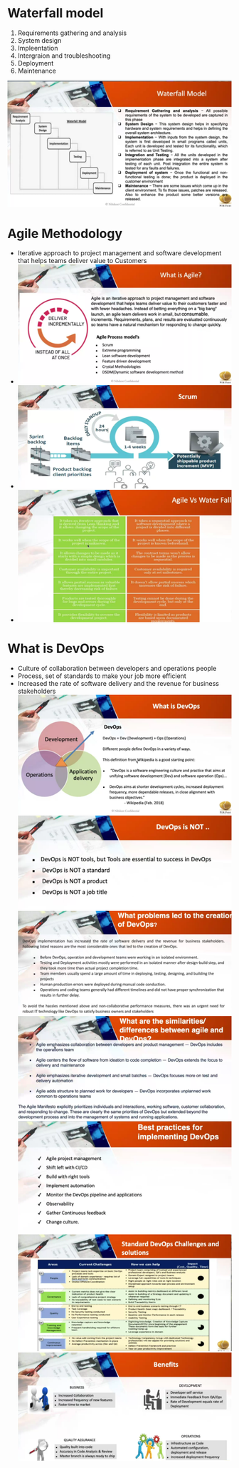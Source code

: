 # Waterfall model

1. Requirements gathering and analysis
2. System design
3. Impleentation
4. Intergraion and troubleshooting
5. Deployment
6. Maintenance

![alt text](image-12.png)

# Agile Methodology

- Iterative approach to project management and software development that helps teams deliver value to Customers
- ![alt text](image-13.png)
- ![alt text](image-14.png)
- ![alt text](image-15.png)

# What is DevOps

- Culture of collaboration between developers and operations people
- Process, set of standards to make your job more efficient
- Increased the rate of software delivery and the revenue for business stakeholders
  ![alt text](image-16.png)
  ![alt text](image-17.png)
  ![alt text](image-18.png)
  ![alt text](image-19.png)
  ![alt text](image-20.png)
  ![alt text](image-21.png)
  ![alt text](image-22.png)
